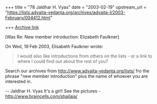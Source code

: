 +++
title = "78 Jaldhar H. Vyas"
date = "2003-02-19"
upstream_url = "https://lists.advaita-vedanta.org/archives/advaita-l/2003-February/004412.html"

+++
[Archive link](https://lists.advaita-vedanta.org/archives/advaita-l/2003-February/004412.html)

[Was Re: New member introduction: Elizabeth Faulkner]

On Wed, 19 Feb 2003, Elisabeth Faulkner wrote:

> I would also like introductions from others on the lists - or a link to
> where I could find out about the rest of you?

Search our archives from http://www.advaita-vedanta.org/lists/ fro the
phrase "new member introduction" plus the name of whoever you are
interested in.

--
Jaldhar H. Vyas <jaldhar at braincells.com>
It's a girl! See the pictures - http://www.braincells.com/shailaja/

